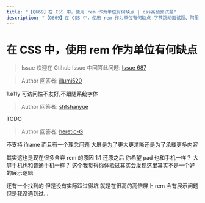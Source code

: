 ```yaml
---
title: "【Q669】在 CSS 中，使用 rem 作为单位有何缺点 | css高频面试题"
description: "【Q669】在 CSS 中，使用 rem 作为单位有何缺点 字节跳动面试题、阿里腾讯面试题、美团小米面试题。"
---
```


# 在 CSS 中，使用 rem 作为单位有何缺点

> Issue
> 欢迎在 Gtihub Issue 中回答此问题: [Issue 687](https://github.com/shfshanyue/Daily-Question/issues/687)

> Author
> 回答者: [illumi520](https://github.com/illumi520)

1.a11y 可访问性不友好,不跟随系统字体

> Author
> 回答者: [shfshanyue](https://github.com/shfshanyue)

TODO

> Author
> 回答者: [heretic-G](https://github.com/heretic-G)

不支持 iframe 而且有一个理念问题 大屏是为了更大更清晰还是为了承载更多内容

其实这也是现在很多舍弃 rem 的原因 1:1 还原之后 你希望 pad 也和手机一样？ 大屏手机也和普通手机一样？ 这个我觉得你体验过其实会发现这里其实不是一个好的展示逻辑

还有一个找到的 但是没有实际踩过得坑 就是在很高的高倍屏上 rem 会有展示问题 但是我没遇到过...
